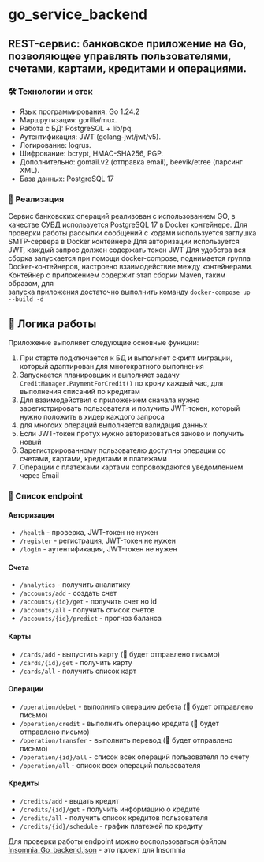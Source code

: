 # go_service_backend
## REST-сервис: банковское приложение на Go, позволяющее управлять пользователями, счетами, картами, кредитами и операциями. 

### 🛠 Технологии и стек 
- Язык программирования: Go 1.24.2
- Маршрутизация: gorilla/mux.
- Работа с БД: PostgreSQL + lib/pq.
- Аутентификация: JWT (golang-jwt/jwt/v5).
- Логирование: logrus.
- Шифрование: bcrypt, HMAC-SHA256, PGP.
- Дополнительно: gomail.v2 (отправка email), beevik/etree (парсинг XML).
- База данных: PostgreSQL 17

### 🚀 Реализация
Сервис банковских операций реализован с использованием GO, в качестве СУБД используется PostgreSQL 17 в Docker контейнере.
Для проверки работы рассылки сообщений с кодами используется заглушка SMTP-сервера в Docker контейнере
Для авторизации используется JWT, каждый запрос должен содержать токен JWT
Для удобства вся сборка запускается при помощи docker-compose, поднимается группа Docker-контейнеров, 
настроено взаимодействие между контейнерами. Контейнер с приложением содержит этап сборки Maven, таким образом, для  
запуска приложения достаточно выполнить команду ``docker-compose up --build -d``

## 🌟 Логика работы

Приложение выполняет следующие основные функции:
1) При старте подключается к БД и выполняет скрипт миграции, который адаптирован для многократного выполнения
2) Запускается планировщик и выполняет задачу `CreditManager.PaymentForCredit()` по крону каждый час, для выполнения списаний по кредитам
3) Для взаимодействия с приложением сначала нужно зарегистрировать пользователя и получить JWT-токен, который нужно положить в хидер каждого запроса
4) для многоих операций выполняется валидация данных
5) Если JWT-токен протух нужно авторизоваться заново и получить новый
6) Зарегистрированному пользователю доступны операции со счетами, картами, кредитами и платежами
7) Операции с платежами картами сопровождаются уведомлением через Email

### 📌 Список endpoint
#### Авторизация
 * `/health` - проверка, JWT-токен не нужен
 * `/register` - регистрация, JWT-токен не нужен
 * `/login` - аутентификация, JWT-токен не нужен
#### Счета
 * `/analytics` - получить аналитику
 * `/accounts/add` - создать счет
 * `/accounts/{id}/get` - получить счет но id
 * `/accounts/all` - получить список счетов
 * `/accounts/{id}/predict` - прогноз баланса
#### Карты
 * `/cards/add` - выпустить карту (📧 будет отправлено письмо)
 * `/cards/{id}/get` - получить карту
 * `/cards/all` - получить список карт
#### Операции
 * `/operation/debet` - выполнить операцию дебета (📧 будет отправлено письмо)
 * `/operation/credit` - выполнить операцию кредита (📧 будет отправлено письмо)
 * `/operation/transfer` - выполнить перевод (📧 будет отправлено письмо)
 * `/operation/{id}/all` - список всех операций пользователя по счету
 * `/operation/all` - список всех операций пользователя
#### Кредиты
 * `/credits/add` - выдать кредит
 * `/credits/{id}/get` - получить информацию о кредите
 * `/credits/all` - получить список кредитов пользователя
 * `/credits/{id}/schedule` - график платежей по кредиту

 Для проверки работы endpoint можно воспользоваться файлом [Insomnia_Go_backend.json](Insomnia_Go_backend.json) - это проект для Insomnia
